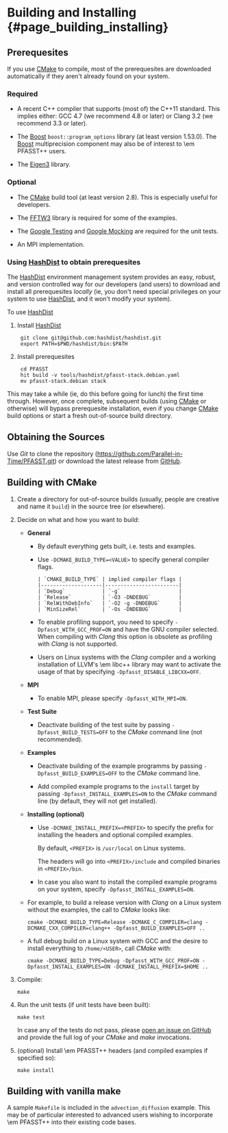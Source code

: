 # Building and Installing                                                {#page_building_installing}

## Prerequesites

If you use [CMake] to compile, most of the prerequesites are downloaded automatically if they aren't
already found on your system.

### Required

* A recent C++ compiler that supports (most of) the C++11 standard.  This implies either: GCC 4.7
  (we recommend 4.8 or later) or Clang 3.2 (we recommend 3.3 or later).

* The [Boost] `boost::program_options` library (at least version 1.53.0).  The [Boost]
  multiprecision component may also be of interest to \em PFASST++ users.

* The [Eigen3] library.

### Optional

* The [CMake] build tool (at least version 2.8).  This is especially useful for developers.

* The [FFTW3] library is required for some of the examples.

* The [Google Testing] and [Google Mocking] are required for the unit tests.

* An MPI implementation.

### Using [HashDist] to obtain prerequesites

The [HashDist] environment management system provides an easy, robust, and version controlled way
for our developers (and users) to download and install all prerequesites *locally* (ie, you don't
need special privileges on your system to use [HashDist], and it won't modify your system).

To use [HashDist]

1. Install [HashDist]

        git clone git@github.com:hashdist/hashdist.git
        export PATH=$PWD/hashdist/bin:$PATH

2. Install prerequesites

        cd PFASST
        hit build -v tools/hashdist/pfasst-stack.debian.yaml
        mv pfasst-stack.debian stack

This may take a while (ie, do this before going for lunch) the first time through.  However, once
complete, subsequent builds (using [CMake] or otherwise) will bypass prerequesite installation, even
if you change [CMake] build options or start a fresh out-of-source build directory.


## Obtaining the Sources

Use _Git_ to clone the repository (https://github.com/Parallel-in-Time/PFASST.git) or download the
latest release from [GitHub][github_releases].


## Building with CMake

1. Create a directory for out-of-source builds (usually, people are creative and name it `build`) in
   the source tree (or elsewhere).

2. Decide on what and how you want to build:

   * __General__

     * By default everything gets built, i.e. tests and examples.

     * Use `-DCMAKE_BUILD_TYPE=<VALUE>` to specify general compiler flags.

           | `CMAKE_BUILD_TYPE` | implied compiler flags |
           |--------------------|------------------------|
           | `Debug`            | `-g`                   |
           | `Release`          | `-O3 -DNDEBUG`         |
           | `RelWithDebInfo`   | `-O2 -g -DNDEBUG`      |
           | `MinSizeRel`       | `-Os -DNDEBUG`         |

     * To enable profiling support, you need to specify `-Dpfasst_WITH_GCC_PROF=ON` and have the GNU compiler selected.
       When compiling with _Clang_ this option is obsolete as profiling with _Clang_ is not supported.

     * Users on Linux systems with the _Clang_ compiler and a working installation of LLVM's \em libc++ library may
       want to activate the usage of that by specifying `-Dpfasst_DISABLE_LIBCXX=OFF`.

   * __MPI__

     * To enable MPI, please specify `-Dpfasst_WITH_MPI=ON`.

   * __Test Suite__

     * Deactivate building of the test suite by passing `-Dpfasst_BUILD_TESTS=OFF` to the _CMake_ command line (not
       recommended).

   * __Examples__

     * Deactivate building of the example programms by passing `-Dpfasst_BUILD_EXAMPLES=OFF` to the _CMake_ command
       line.

     * Add compiled example programs to the `install` target by passing `-Dpfasst_INSTALL_EXAMPLES=ON` to the _CMake_
       command line (by default, they will not get installed).

   * __Installing (optional)__

     * Use `-DCMAKE_INSTALL_PREFIX=<PREFIX>` to specify the prefix for installing the headers and optional compiled
       examples.

       By default, `<PREFIX>` is `/usr/local` on Linux systems.

       The headers will go into `<PREFIX>/include` and compiled binaries in `<PREFIX>/bin`.

     * In case you also want to install the compiled example programs on your system, specify
       `-Dpfasst_INSTALL_EXAMPLES=ON`.

   * For example, to build a release version with _Clang_ on a Linux system without the examples, the call to
     _CMake_ looks like:

         cmake -DCMAKE_BUILD_TYPE=Release -DCMAKE_C_COMPILER=clang -DCMAKE_CXX_COMPILER=clang++ -Dpfasst_BUILD_EXAMPLES=OFF ..

   * A full debug build on a Linux system with GCC and the desire to install everything to `/home/<USER>`, call _CMake_
     with:

         cmake -DCMAKE_BUILD_TYPE=Debug -Dpfasst_WITH_GCC_PROF=ON -Dpfasst_INSTALL_EXAMPLES=ON -DCMAKE_INSTALL_PREFIX=$HOME ..

3. Compile:

       make

4. Run the unit tests (if unit tests have been built):

       make test

   In case any of the tests do not pass, please [open an issue on GitHub][github_new_issue] and provide the full log of
   your _CMake_ and _make_ invocations.

5. (optional) Install \em PFASST++ headers (and compiled examples if specified so):

       make install

## Building with vanilla make

A sample `Makefile` is included in the `advection_diffusion` example.  This may be of particular
interested to advanced users wishing to incorporate \em PFASST++ into their existing code bases.


[Boost]: https://boost.org/
[CMake]: http://cmake.org/
[Eigen3]: http://eigen.tuxfamily.org/
[Google Testing]: https://code.google.com/p/googletest/
[Google Mocking]: https://code.google.com/p/googlemock/
[FFTW3]: http://fftw.org/
[github_releases]: https://github.com/Parallel-in-Time/PFASST/releases
[github_new_issue]: https://github.com/Parallel-in-Time/PFASST/issues/new
[HashDist]: http://hashdist.readthedocs.org/en/latest/
